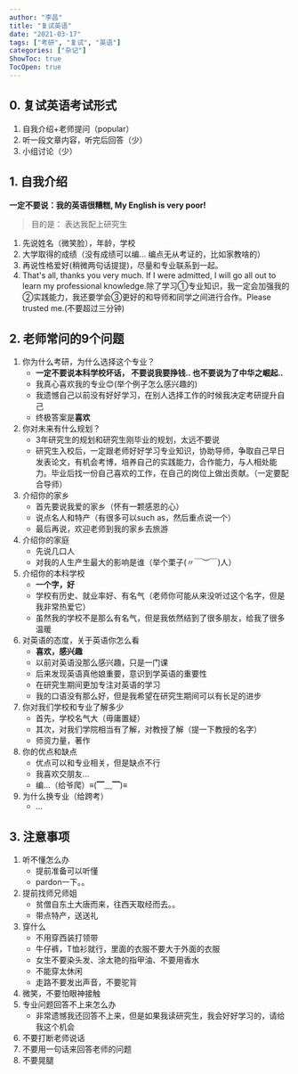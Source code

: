 ```yaml
---
author: "李昌"
title: "复试英语"
date: "2021-03-17"
tags: ["考研", "复试", "英语"]
categories: ["杂记"]
ShowToc: true
TocOpen: true
---
```


## 0. 复试英语考试形式
1. 自我介绍+老师提问（popular）
2. 听一段文章内容，听完后回答（少）
3. 小组讨论（少）

## 1. 自我介绍
**一定不要说：我的英语很糟糕, My English is very poor!**
> 目的是： 表达我配上研究生
  1. 先说姓名（微笑脸），年龄，学校
  2. 大学取得的成绩（没有成绩可以编... 编点无从考证的，比如家教啥的）
  3. 再说性格爱好(稍微两句话提提)，尽量和专业联系到一起。
  4. That's all, thanks you very much. If I were admitted, I will go all out to learn my professional knowledge.除了学习①专业知识，我一定会加强我的②实践能力，我还要学会③更好的和导师和同学之间进行合作。Please trusted me.(不要超过三分钟)

## 2. 老师常问的9个问题
1. 你为什么考研，为什么选择这个专业？
   - **一定不要说本科学校坏话， 不要说我要挣钱.. 也不要说为了中华之崛起..**
   - 我真心喜欢我的专业😊(举个例子怎么感兴趣的)
   - 我遗憾自己以前没有好好学习，在别人选择工作的时候我决定考研提升自己
   - 终极答案是**喜欢**
2. 你对未来有什么规划？
   - 3年研究生的规划和研究生刚毕业的规划，太远不要说
   - 研究生入校后，一定跟老师好好学习专业知识，协助导师，争取自己早日发表论文，有机会考博，培养自己的实践能力，合作能力，与人相处能力。毕业后找一份自己喜欢的工作，在自己的岗位上做出贡献。（一定要配合导师）
3. 介绍你的家乡
   - 首先要说我爱的家乡（怀有一颗感恩的心）
   - 说点名人和特产（有很多可以such as，然后重点说一个）
   - 最后再说，欢迎老师到我的家乡去旅游  
4. 介绍你的家庭
   - 先说几口人
   - 对我的人生产生最大的影响是谁（举个栗子(〃￣︶￣)人）
5. 介绍你的本科学校
   - **一个字，好**
   - 学校有历史、就业率好、有名气（老师你可能从来没听过这个名字，但是我非常热爱它）
   - 虽然我的学校不是那么有名气，但是我依然结到了很多朋友，给我了很多温暖
6. 对英语的态度，关于英语你怎么看
   - **喜欢，感兴趣**
   - 以前对英语没那么感兴趣，只是一门课
   - 后来发现英语真他娘重要，意识到学英语的重要性
   - 在研究生期间更加专注对英语的学习
   - 我的口语没有那么好，但是我希望在研究生期间可以有长足的进步
7. 你对我们学校和专业了解多少
   - 首先，学校名气大（毋庸置疑）
   - 其次，对我们学院相当有了解，对教授了解（提一下教授的名字）
   - 师资力量，著作
8. 你的优点和缺点
   - 优点可以和专业相关，但是缺点不行
   - 我喜欢交朋友...
   - 编...（给爷爬）≡(▔﹏▔)≡
9. 为什么换专业（给跨考）
   - ...

## 3. 注意事项
1. 听不懂怎么办
   - 提前准备可以听懂
   - pardon一下。。
2. 提前找师兄师姐
   - 贫僧自东土大唐而来，往西天取经而去。。
   - 带点特产，送送礼
3. 穿什么
   - 不用穿西装打领带
   - 牛仔裤，T恤衫就行，里面的衣服不要大于外面的衣服
   - 女生不要染头发、涂太艳的指甲油、不要用香水
   - 不能穿太休闲
   - 走路不要发出声音，不要驼背
4. 微笑，不要怕眼神接触
5. 专业问题回答不上来怎么办
   - 非常遗憾我还回答不上来，但是如果我读研究生，我会好好学习的，请给我这个机会
6. 不要打断老师说话
7. 不要用一句话来回答老师的问题
8. 不要晃腿